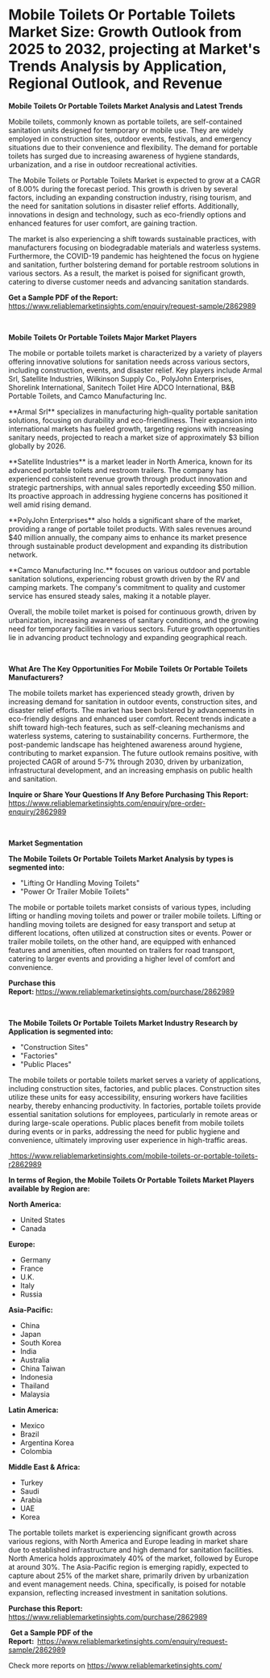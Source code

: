 <p><h1>Mobile Toilets Or Portable Toilets Market Size: Growth Outlook from 2025 to 2032, projecting at Market's Trends Analysis by Application, Regional Outlook, and Revenue</h1></p><p><strong>Mobile Toilets Or Portable Toilets Market Analysis and Latest Trends</strong></p>
<p><p>Mobile toilets, commonly known as portable toilets, are self-contained sanitation units designed for temporary or mobile use. They are widely employed in construction sites, outdoor events, festivals, and emergency situations due to their convenience and flexibility. The demand for portable toilets has surged due to increasing awareness of hygiene standards, urbanization, and a rise in outdoor recreational activities.</p><p>The Mobile Toilets or Portable Toilets Market is expected to grow at a CAGR of 8.00% during the forecast period. This growth is driven by several factors, including an expanding construction industry, rising tourism, and the need for sanitation solutions in disaster relief efforts. Additionally, innovations in design and technology, such as eco-friendly options and enhanced features for user comfort, are gaining traction. </p><p>The market is also experiencing a shift towards sustainable practices, with manufacturers focusing on biodegradable materials and waterless systems. Furthermore, the COVID-19 pandemic has heightened the focus on hygiene and sanitation, further bolstering demand for portable restroom solutions in various sectors. As a result, the market is poised for significant growth, catering to diverse customer needs and advancing sanitation standards.</p></p>
<p><strong>Get a Sample PDF of the Report:&nbsp;</strong> <a href="https://www.reliablemarketinsights.com/enquiry/request-sample/2862989?utm_campaign=3277&utm_medium=2&utm_source=Github&utm_content=ia&utm_term=12032025&utm_id=mobile-toilets-or-portable-toilets">https://www.reliablemarketinsights.com/enquiry/request-sample/2862989</a></p>
<p>&nbsp;</p>
<p><strong>Mobile Toilets Or Portable Toilets Major Market Players</strong></p>
<p><p>The mobile or portable toilets market is characterized by a variety of players offering innovative solutions for sanitation needs across various sectors, including construction, events, and disaster relief. Key players include Armal Srl, Satellite Industries, Wilkinson Supply Co., PolyJohn Enterprises, Shorelink International, Sanitech Toilet Hire ADCO International, B&B Portable Toilets, and Camco Manufacturing Inc.</p><p>**Armal Srl** specializes in manufacturing high-quality portable sanitation solutions, focusing on durability and eco-friendliness. Their expansion into international markets has fueled growth, targeting regions with increasing sanitary needs, projected to reach a market size of approximately $3 billion globally by 2026.</p><p>**Satellite Industries** is a market leader in North America, known for its advanced portable toilets and restroom trailers. The company has experienced consistent revenue growth through product innovation and strategic partnerships, with annual sales reportedly exceeding $50 million. Its proactive approach in addressing hygiene concerns has positioned it well amid rising demand.</p><p>**PolyJohn Enterprises** also holds a significant share of the market, providing a range of portable toilet products. With sales revenues around $40 million annually, the company aims to enhance its market presence through sustainable product development and expanding its distribution network.</p><p>**Camco Manufacturing Inc.** focuses on various outdoor and portable sanitation solutions, experiencing robust growth driven by the RV and camping markets. The company's commitment to quality and customer service has ensured steady sales, making it a notable player.</p><p>Overall, the mobile toilet market is poised for continuous growth, driven by urbanization, increasing awareness of sanitary conditions, and the growing need for temporary facilities in various sectors. Future growth opportunities lie in advancing product technology and expanding geographical reach.</p></p>
<p>&nbsp;</p>
<p><strong>What Are The Key Opportunities For Mobile Toilets Or Portable Toilets Manufacturers?</strong></p>
<p><p>The mobile toilets market has experienced steady growth, driven by increasing demand for sanitation in outdoor events, construction sites, and disaster relief efforts. The market has been bolstered by advancements in eco-friendly designs and enhanced user comfort. Recent trends indicate a shift toward high-tech features, such as self-cleaning mechanisms and waterless systems, catering to sustainability concerns. Furthermore, the post-pandemic landscape has heightened awareness around hygiene, contributing to market expansion. The future outlook remains positive, with projected CAGR of around 5-7% through 2030, driven by urbanization, infrastructural development, and an increasing emphasis on public health and sanitation.</p></p>
<p><strong>Inquire or Share Your Questions If Any Before Purchasing This Report:</strong> <a href="https://www.reliablemarketinsights.com/enquiry/pre-order-enquiry/2862989?utm_campaign=3277&utm_medium=2&utm_source=Github&utm_content=ia&utm_term=12032025&utm_id=mobile-toilets-or-portable-toilets">https://www.reliablemarketinsights.com/enquiry/pre-order-enquiry/2862989</a></p>
<p>&nbsp;</p>
<p><strong>Market Segmentation</strong></p>
<p><strong>The Mobile Toilets Or Portable Toilets Market Analysis by types is segmented into:</strong></p>
<p><ul><li>"Lifting Or Handling Moving Toilets"</li><li>"Power Or Trailer Mobile Toilets"</li></ul></p>
<p><p>The mobile or portable toilets market consists of various types, including lifting or handling moving toilets and power or trailer mobile toilets. Lifting or handling moving toilets are designed for easy transport and setup at different locations, often utilized at construction sites or events. Power or trailer mobile toilets, on the other hand, are equipped with enhanced features and amenities, often mounted on trailers for road transport, catering to larger events and providing a higher level of comfort and convenience.</p></p>
<p><strong>Purchase this Report:&nbsp;</strong><a href="https://www.reliablemarketinsights.com/purchase/2862989?utm_campaign=3277&utm_medium=2&utm_source=Github&utm_content=ia&utm_term=12032025&utm_id=mobile-toilets-or-portable-toilets">https://www.reliablemarketinsights.com/purchase/2862989</a></p>
<p>&nbsp;</p>
<p><strong>The Mobile Toilets Or Portable Toilets Market Industry Research by Application is segmented into:</strong></p>
<p><ul><li>"Construction Sites"</li><li>"Factories"</li><li>"Public Places"</li></ul></p>
<p><p>The mobile toilets or portable toilets market serves a variety of applications, including construction sites, factories, and public places. Construction sites utilize these units for easy accessibility, ensuring workers have facilities nearby, thereby enhancing productivity. In factories, portable toilets provide essential sanitation solutions for employees, particularly in remote areas or during large-scale operations. Public places benefit from mobile toilets during events or in parks, addressing the need for public hygiene and convenience, ultimately improving user experience in high-traffic areas.</p></p>
<p><a href="https://www.reliablemarketinsights.com/mobile-toilets-or-portable-toilets-r2862989?utm_campaign=3277&utm_medium=2&utm_source=Github&utm_content=ia&utm_term=12032025&utm_id=mobile-toilets-or-portable-toilets">&nbsp;https://www.reliablemarketinsights.com/mobile-toilets-or-portable-toilets-r2862989</a></p>
<p><strong>In terms of Region, the Mobile Toilets Or Portable Toilets Market Players available by Region are:</strong></p>
<p>
    <p> <strong> North America: </strong>
        <ul>
            <li>United States</li>
            <li>Canada</li>
        </ul>
        </p> 
    <p> <strong> Europe: </strong>
        <ul>
            <li>Germany</li>
            <li>France</li>
            <li>U.K.</li>
            <li>Italy</li>
            <li>Russia</li>
        </ul>
        </p> 
    <p> <strong> Asia-Pacific: </strong>
        <ul>
            <li>China</li>
            <li>Japan</li>
            <li>South Korea</li>
            <li>India</li>
            <li>Australia</li>
            <li>China Taiwan</li>
            <li>Indonesia</li>
            <li>Thailand</li>
            <li>Malaysia</li>
        </ul>
        </p> 
    <p> <strong> Latin America: </strong>
        <ul>
            <li>Mexico</li>
            <li>Brazil</li>
            <li>Argentina Korea</li>
            <li>Colombia</li>
        </ul>
        </p> 
    <p> <strong> Middle East & Africa: </strong>
        <ul>
            <li>Turkey</li>
            <li>Saudi</li>
            <li>Arabia</li>
            <li>UAE</li>
            <li>Korea</li>
        </ul>
    </p>
    </p>
<p><p>The portable toilets market is experiencing significant growth across various regions, with North America and Europe leading in market share due to established infrastructure and high demand for sanitation facilities. North America holds approximately 40% of the market, followed by Europe at around 30%. The Asia-Pacific region is emerging rapidly, expected to capture about 25% of the market share, primarily driven by urbanization and event management needs. China, specifically, is poised for notable expansion, reflecting increased investment in sanitation solutions.</p></p>
<p><strong>Purchase this Report: </strong><a href="https://www.reliablemarketinsights.com/purchase/2862989?utm_campaign=3277&utm_medium=2&utm_source=Github&utm_content=ia&utm_term=12032025&utm_id=mobile-toilets-or-portable-toilets">https://www.reliablemarketinsights.com/purchase/2862989</a></p>
<p>&nbsp;<strong>Get a Sample PDF of the Report:&nbsp;&nbsp;</strong><a href="https://www.reliablemarketinsights.com/enquiry/request-sample/2862989?utm_campaign=3277&utm_medium=2&utm_source=Github&utm_content=ia&utm_term=12032025&utm_id=mobile-toilets-or-portable-toilets">https://www.reliablemarketinsights.com/enquiry/request-sample/2862989</a></p>
<p><strong></strong></p>
<p>Check more reports on <a href="https://www.reliablemarketinsights.com/?utm_campaign=3277&utm_medium=2&utm_source=Github&utm_content=ia&utm_term=12032025&utm_id=mobile-toilets-or-portable-toilets">https://www.reliablemarketinsights.com/</a></p>